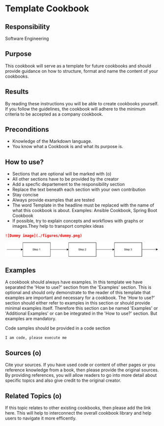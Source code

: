 # Template Cookbook



## Responsibility
Software Engineering

## Purpose
This cookbook will serve as a template for future cookbooks and should provide guidance on how to structure, format and name the content of your cookbooks.

## Results
By reading these instructions you will be able to create cookbooks yourself. If you follow the guidelines, the cookbook will adhere to the minimum criteria to be accepted as a company cookbook.

## Preconditions
- Knowledge of the Markdown language.
- You know what a Cookbook is and what its purpose is.

## How to use?
- Sections that are optional will be marked with (o)
- All other sections have to be provided by the creator
- Add a specfic departement to the responsibility section
- Replace the text beneath each section with your own contribution
- Stay concise
- Always provide examples that are tested
- The word Template in the headline must be replaced with the name of what this cookbook is about. Examples: Ansible Cookbook, Spring Boot Cookbook
- If possible, try to explain concepts and workflows with graphs or images.They help to transport complex ideas

```Markdown
![Dummy image](./figures/dummy.png)
```
![Dummy image](./figures/dummy.png)

## Examples
A cookbook should always have examples. In this template we have separated the 'How to use?' section from the 'Examples' section. This is optional and should only demonstrate to the reader of this template that examples are important and necessary for a cookbook. The 'How to use?' section should either refer to examples in this section or should provide minimal examples itself. Therefore this section can be named 'Examples' or 'Additional Examples' or can be integrated in the 'How to use?' section. But examples are mandatory.

Code samples should be provided in a code section

```shell
I am code, please execute me 
```

## Sources (o)
Cite your sources. If you have used code or content of other pages or you reference knowledge from a book, then please provide the original sources. By providing references, you will allow readers to go into more detail about specific topics and also give credit to the original creator.

## Related Topics (o)
If this topic relates to other existing cookbooks, then please add the link here. This will help to interconnect the overall cookbook library and help users to navigate it more efficently.
